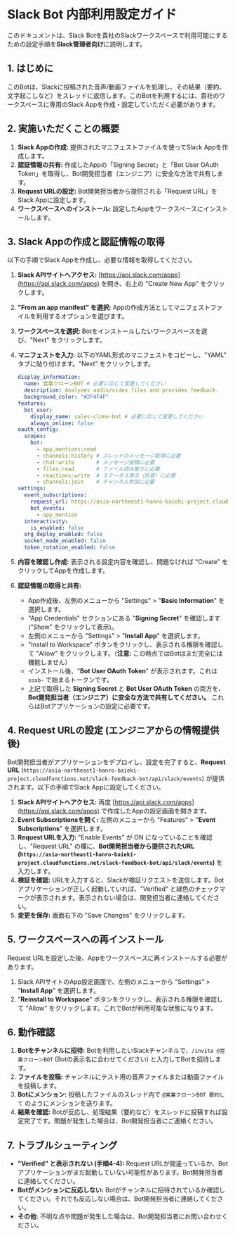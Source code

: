 # Slack Bot 内部利用設定ガイド

このドキュメントは、Slack Botを貴社のSlackワークスペースで利用可能にするための設定手順を**Slack管理者向け**に説明します。

## 1. はじめに

このBotは、Slackに投稿された音声/動画ファイルを処理し、その結果（要約、文字起こしなど）をスレッドに返信します。このBotを利用するには、貴社のワークスペースに専用のSlack Appを作成・設定していただく必要があります。

## 2. 実施いただくことの概要

1.  **Slack Appの作成:** 提供されたマニフェストファイルを使ってSlack Appを作成します。
2.  **認証情報の共有:** 作成したAppの「Signing Secret」と「Bot User OAuth Token」を取得し、Bot開発担当者（エンジニア）に安全な方法で共有します。
3.  **Request URLの設定:** Bot開発担当者から提供される「Request URL」をSlack Appに設定します。
4.  **ワークスペースへのインストール:** 設定したAppをワークスペースにインストールします。

## 3. Slack Appの作成と認証情報の取得

以下の手順でSlack Appを作成し、必要な情報を取得してください。

1.  **Slack APIサイトへアクセス:** [https://api.slack.com/apps](https://api.slack.com/apps) を開き、右上の "Create New App" をクリックします。
2.  **"From an app manifest" を選択:** Appの作成方法としてマニフェストファイルを利用するオプションを選びます。
3.  **ワークスペースを選択:** Botをインストールしたいワークスペースを選び、"Next" をクリックします。
4.  **マニフェストを入力:** 以下のYAML形式のマニフェストをコピーし、"YAML" タブに貼り付けます。"Next" をクリックします。

    ```yaml
    display_information:
      name: 営業クローンBOT # 必要に応じて変更してください
      description: Analyzes audio/video files and provides feedback.
      background_color: "#2F4F4F"
    features:
      bot_user:
        display_name: sales-clone-bot # 必要に応じて変更してください
        always_online: false
    oauth_config:
      scopes:
        bot:
          - app_mentions:read
          - channels:history # スレッドのメッセージ取得に必要
          - chat:write       # メッセージ投稿に必要
          - files:read       # ファイル読み取りに必要
          - reactions:write  # ステータス表示（任意）に必要
          - channels:join    # チャンネル参加に必要
    settings:
      event_subscriptions:
        request_url: https://asia-northeast1-hanro-baieki-project.cloudfunctions.net/slack-feedback-bot/api/slack/events
        bot_events:
          - app_mention
      interactivity:
        is_enabled: false
      org_deploy_enabled: false
      socket_mode_enabled: false
      token_rotation_enabled: false
    ```

5.  **内容を確認し作成:** 表示される設定内容を確認し、問題なければ "Create" をクリックしてAppを作成します。

6.  **認証情報の取得と共有:**
    *   App作成後、左側のメニューから "Settings" > "**Basic Information**" を選択します。
    *   "App Credentials" セクションにある "**Signing Secret**" を確認します ("Show" をクリックして表示)。
    *   左側のメニューから "Settings" > "**Install App**" を選択します。
    *   "Install to Workspace" ボタンをクリックし、表示される権限を確認して "Allow" をクリックします。（**注意:** この時点ではBotはまだ完全には機能しません）
    *   インストール後、"**Bot User OAuth Token**" が表示されます。これは `xoxb-` で始まるトークンです。
    *   上記で取得した **Signing Secret** と **Bot User OAuth Token** の両方を、**Bot開発担当者（エンジニア）に安全な方法で共有してください。** これらはBotアプリケーションの設定に必要です。

## 4. Request URLの設定 (エンジニアからの情報提供後)

Bot開発担当者がアプリケーションをデプロイし、設定を完了すると、**Request URL** (`https://asia-northeast1-hanro-baieki-project.cloudfunctions.net/slack-feedback-bot/api/slack/events`) が提供されます。以下の手順でSlack Appに設定してください。

1.  **Slack APIサイトへアクセス:** 再度 [https://api.slack.com/apps](https://api.slack.com/apps) で作成したAppの設定画面を開きます。
2.  **Event Subscriptionsを開く:** 左側のメニューから "Features" > "**Event Subscriptions**" を選択します。
3.  **Request URLを入力:** "Enable Events" が ON になっていることを確認し、"Request URL" の欄に、**Bot開発担当者から提供されたURL (`https://asia-northeast1-hanro-baieki-project.cloudfunctions.net/slack-feedback-bot/api/slack/events`)** を入力します。
4.  **検証を確認:** URLを入力すると、Slackが検証リクエストを送信します。Botアプリケーションが正しく起動していれば、"Verified" と緑色のチェックマークが表示されます。表示されない場合は、開発担当者に連絡してください。
5.  **変更を保存:** 画面右下の "Save Changes" をクリックします。

## 5. ワークスペースへの再インストール

Request URLを設定した後、Appをワークスペースに再インストールする必要があります。

1.  Slack APIサイトのApp設定画面で、左側のメニューから "Settings" > "**Install App**" を選択します。
2.  "**Reinstall to Workspace**" ボタンをクリックし、表示される権限を確認して "Allow" をクリックします。これでBotが利用可能な状態になります。

## 6. 動作確認

1.  **Botをチャンネルに招待:** Botを利用したいSlackチャンネルで、`/invite @営業クローンBOT` (Botの表示名に合わせてください) と入力してBotを招待します。
2.  **ファイルを投稿:** チャンネルにテスト用の音声ファイルまたは動画ファイルを投稿します。
3.  **Botにメンション:** 投稿したファイルのスレッド内で `@営業クローンBOT 要約して` のようにメンションを送ります。
4.  **結果を確認:** Botが反応し、処理結果（要約など）をスレッドに投稿すれば設定完了です。問題が発生した場合は、Bot開発担当者にご連絡ください。

## 7. トラブルシューティング

*   **"Verified" と表示されない (手順4-4):** Request URLが間違っているか、Botアプリケーションがまだ起動していない可能性があります。Bot開発担当者に連絡してください。
*   **Botがメンションに反応しない:** Botがチャンネルに招待されているか確認してください。それでも反応しない場合は、Bot開発担当者に連絡してください。
*   **その他:** 不明な点や問題が発生した場合は、Bot開発担当者にお問い合わせください。

